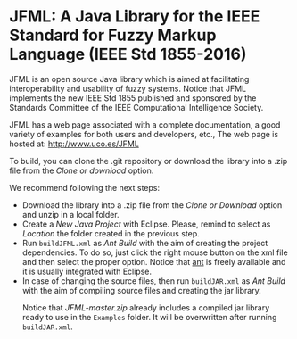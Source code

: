 # JFML: A Java Library for the IEEE Standard for Fuzzy Markup Language (IEEE Std 1855-2016)

JFML is an open source Java library which is aimed at facilitating interoperability and usability of fuzzy systems. 
Notice that JFML implements the new IEEE Std 1855 published and sponsored by the Standards Committee of the IEEE Computational Intelligence Society.

JFML has a web page associated with a complete documentation, a good variety of examples for both users and developers, etc., The web page is hosted at:
http://www.uco.es/JFML

To build, you can clone the .git repository or download the library into a .zip file from the <i>Clone or download</i> option.

We recommend following the next steps:
</p>
<ul>
<li>
Download the library into a .zip file from the <i>Clone or Download</i> option and unzip in a local folder.
</li>
<li>
Create a <i>New Java Project</i> with Eclipse. Please, remind to select as <i>Location</i> the folder created in the previous step.
</li>
<li>
Run <code>buildJFML.xml</code> as <i>Ant Build</i> with the aim of creating the project dependencies. To do so, just click the right mouse button on the xml file and then select the proper option.
Notice that <a href="http://ant.apache.org/" target="_blank">ant</a> is freely available and it is usually integrated with Eclipse.
</li>
<li>
In case of changing the source files, then run <code>buildJAR.xml</code> as <i>Ant Build</i> with the aim of compiling source files and creating the jar library.
</li>
<p>
Notice that <i>JFML-master.zip</i> already includes a compiled jar library ready to use in the <code>Examples</code> folder.
It will be overwritten after running <code>buildJAR.xml</code>.
</p>

</ul>


